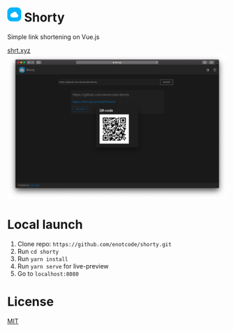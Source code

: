 # ![logo](public/favicon.ico) Shorty
 
Simple link shortening on Vue.js 

[shrt.xyz](https://shrt.xyz/)
![screenshot](.github/screenshot.png)

# Local launch

1. Clone repo: `https://github.com/enotcode/shorty.git`
2. Run `cd shorty`
3. Run `yarn install`
4. Run `yarn serve` for live-preview
5. Go to `localhost:8080`

# License

[MIT](LICENSE)
